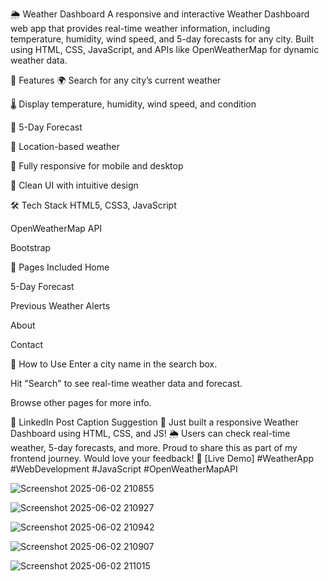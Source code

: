🌦️ Weather Dashboard
A responsive and interactive Weather Dashboard web app that provides real-time weather information, including temperature, humidity, wind speed, and 5-day forecasts for any city. Built using HTML, CSS, JavaScript, and APIs like OpenWeatherMap for dynamic weather data.



🔧 Features
🌍 Search for any city’s current weather

🌡️ Display temperature, humidity, wind speed, and condition

📅 5-Day Forecast

🧭 Location-based weather 

📱 Fully responsive for mobile and desktop

🧊 Clean UI with intuitive design




🛠️ Tech Stack
HTML5, CSS3, JavaScript 

OpenWeatherMap API

Bootstrap 





📁 Pages Included
Home 

5-Day Forecast

Previous Weather Alerts 

About

Contact



🚀 How to Use
Enter a city name in the search box.

Hit "Search" to see real-time weather data and forecast.

Browse other pages for more info.



💼 LinkedIn Post Caption Suggestion
🚀 Just built a responsive Weather Dashboard using HTML, CSS, and JS! 🌦️ Users can check real-time weather, 5-day forecasts, and more. Proud to share this as part of my frontend journey. Would love your feedback! 🔗 [Live Demo] #WeatherApp #WebDevelopment #JavaScript #OpenWeatherMapAPI




![Screenshot 2025-06-02 210855](https://github.com/user-attachments/assets/b1861fee-62a9-4c35-9ccf-122dd008b027)


![Screenshot 2025-06-02 210927](https://github.com/user-attachments/assets/2595b574-41cc-4766-8ee6-01a32109d841)


![Screenshot 2025-06-02 210942](https://github.com/user-attachments/assets/a8672fcd-067f-4d97-9275-53e2732e3c24)


![Screenshot 2025-06-02 210907](https://github.com/user-attachments/assets/3b014ec6-ef76-43d9-a6dc-076c1c5abce9)


![Screenshot 2025-06-02 211015](https://github.com/user-attachments/assets/a6f76822-5bd8-4f24-8f32-4c1bac20c8ed)






